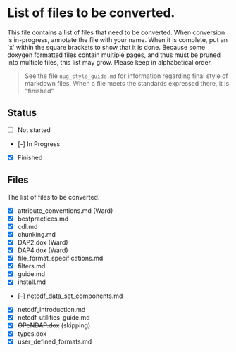 # List of files to be converted.

This file contains a list of files that need to be converted.  When conversion is in-progress, annotate the file with your name.  When it is complete, put an 'x' within the square brackets to show that it is done.  Because some doxygen formatted files contain multiple pages, and thus must be pruned into multiple files, this list may grow.  Please keep in alphabetical order.

> See the file `nug_style_guide.md` for information regarding final style of markdown files.  When a file meets the standards expressed there, it is "finished"

## Status

* [ ] Not started
* [-] In Progress
* [x] Finished

## Files

The list of files to be converted.

* [x] attribute_conventions.md (Ward)
* [x] bestpractices.md
* [x] cdl.md
* [x] chunking.md
* [x] DAP2.dox (Ward)
* [x] DAP4.dox (Ward)
* [x] file_format_specifications.md
* [x] filters.md
* [x] guide.md
* [x] install.md
* [-] netcdf_data_set_components.md
* [x] netcdf_introduction.md
* [x] netcdf_utilities_guide.md
* [x] ~~OPeNDAP.dox~~ (skipping)
* [x] types.dox
* [x] user_defined_formats.md
